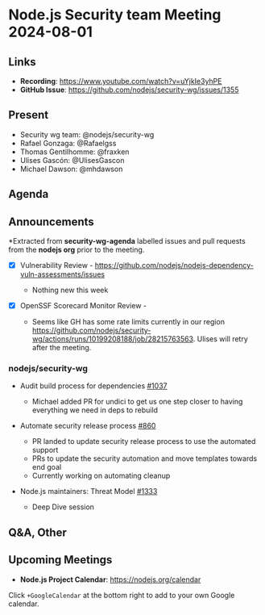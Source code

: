 # Node.js  Security team Meeting 2024-08-01

## Links

* **Recording**:  https://www.youtube.com/watch?v=uYjkIe3yhPE
* **GitHub Issue**: https://github.com/nodejs/security-wg/issues/1355

## Present

* Security wg team: @nodejs/security-wg
* Rafael Gonzaga: @Rafaelgss
* Thomas Gentilhomme: @fraxken
* Ulises Gascón: @UlisesGascon
* Michael Dawson: @mhdawson

## Agenda

## Announcements

*Extracted from **security-wg-agenda** labelled issues and pull requests from the **nodejs org** prior to the meeting.

- [x] Vulnerability Review - 
https://github.com/nodejs/nodejs-dependency-vuln-assessments/issues
  * Nothing new this week

- [x] OpenSSF Scorecard Monitor Review - 
  - Seems like GH has some rate limits currently in our region https://github.com/nodejs/security-wg/actions/runs/10199208188/job/28215763563. Ulises will retry after the meeting.

### nodejs/security-wg

* Audit build process for dependencies [#1037](https://github.com/nodejs/security-wg/issues/1037)
  * Michael added PR for undici to get us one step closer to having everything we need in deps
    to rebuild

* Automate security release process [#860](https://github.com/nodejs/security-wg/issues/860)
  * PR landed to update security release process to use the automated support
  * PRs to update the security automation and move templates towards end goal
  * Currently working on automating cleanup 

* Node.js maintainers: Threat Model [#1333](https://github.com/nodejs/security-wg/issues/1333)
  * Deep Dive session

## Q&A, Other

## Upcoming Meetings

* **Node.js Project Calendar**: <https://nodejs.org/calendar>

Click `+GoogleCalendar` at the bottom right to add to your own Google calendar.

